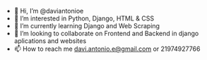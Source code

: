 - 👋 Hi, I’m @daviantonioe
- 👀 I’m interested in Python, Django, HTML & CSS
- 🌱 I’m currently learning Django and Web Scraping
- 💞️ I’m looking to collaborate on Frontend and Backend in django aplications and websites
- 📫 How to reach me davi.antonio.e@gmail.com or 21974927766

<!---
daviantonioe/daviantonioe is a ✨ special ✨ repository because its `README.md` (this file) appears on your GitHub profile.
You can click the Preview link to take a look at your changes.
--->

